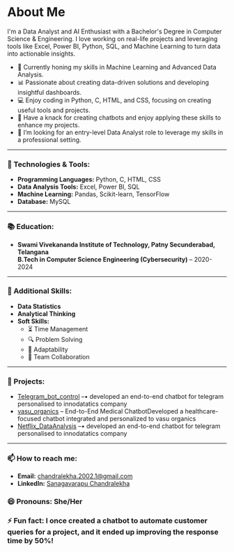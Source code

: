 # About Me

I'm a Data Analyst and AI Enthusiast with a Bachelor's Degree in Computer Science & Engineering. I love working on real-life projects and leveraging tools like Excel, Power BI, Python, SQL, and Machine Learning to turn data into actionable insights.

- 🌱 Currently honing my skills in Machine Learning and Advanced Data Analysis.
- 📊 Passionate about creating data-driven solutions and developing insightful dashboards.
- 💻 Enjoy coding in Python, C, HTML, and CSS, focusing on creating useful tools and projects.
- 🎨 Have a knack for creating chatbots and enjoy applying these skills to enhance my projects.
- 🎯 I’m looking for an entry-level Data Analyst role to leverage my skills in a professional setting.

---

### 🔧 Technologies & Tools:
- **Programming Languages:** Python, C, HTML, CSS
- **Data Analysis Tools:** Excel, Power BI, SQL
- **Machine Learning:** Pandas, Scikit-learn, TensorFlow
- **Database:** MySQL

---

### 📚 Education:
- **Swami Vivekananda Institute of Technology, Patny Secunderabad, Telangana**  
  **B.Tech in Computer Science Engineering (Cybersecurity)** – 2020-2024

---

### 💼 Additional Skills:
- **Data Statistics**
- **Analytical Thinking**
- **Soft Skills:**
  - ⏳ Time Management
  - 🔍 Problem Solving
  - 🔄 Adaptability
  - 🤝 Team Collaboration

---

### 📂 Projects:
- [Telegram_bot_control](https://github.com/chan882/Telegram_bot_control) –• developed an end-to-end chatbot for telegram personalised to innodatatics company
- [vasu_organics](https://github.com/chan882/vasu_organics) – End-to-End Medical ChatbotDeveloped a healthcare-focused chatbot integrated and personalized to vasu organics
- [Netflix_DataAnalysis]() –• developed an end-to-end chatbot for telegram personalised to innodatatics company

---

### 📫 How to reach me:
- **Email:** [chandralekha.2002.1@gmail.com](mailto:chandralekha.2002.1@gmail.com)
- **LinkedIn:** [Sanagavarapu Chandralekha](https://www.linkedin.com/in/sanagavarapu-chandralekha-462194233)

### 😄 Pronouns: She/Her
### ⚡ Fun fact: I once created a chatbot to automate customer queries for a project, and it ended up improving the response time by 50%!
